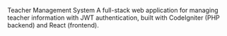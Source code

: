 Teacher Management System A full-stack web application for managing teacher information with JWT authentication, built with CodeIgniter (PHP backend) and React (frontend).
